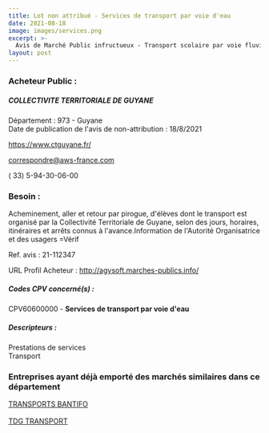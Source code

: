 ```yaml
---
title: Lot non attribué - Services de transport par voie d'eau
date: 2021-08-18
image: images/services.png
excerpt: >-
  Avis de Marché Public infructueux - Transport scolaire par voie fluviale
layout: post
---
```


### Acheteur Public :
##### COLLECTIVITE TERRITORIALE DE GUYANE
Département : 973 - Guyane<br/>
Date de publication de l'avis de non-attribution : 18/8/2021


https://www.ctguyane.fr/

correspondre@aws-france.com

( 33) 5-94-30-06-00
### Besoin :

Acheminement, aller et retour par pirogue, d'élèves dont le transport est organisé par la Collectivité Territoriale de Guyane, selon des jours, horaires, itinéraires et arrêts connus à l'avance.Information de l'Autorité Organisatrice et des usagers =Vérif

Ref. avis : 21-112347

URL Profil Acheteur : http://agysoft.marches-publics.info/

##### Codes CPV concerné(s) :
CPV60600000 - **Services de transport par voie d'eau** <br/>

##### Descripteurs :
Prestations de services <br/>
Transport <br/>

### Entreprises ayant déjà emporté des marchés similaires dans ce département
<a href="/entreprise-569/siren-513332809">TRANSPORTS BANTIFO</a><br/><br/>
<a href="/entreprise-578/siren-812730836">TDG TRANSPORT</a><br/><br/>
